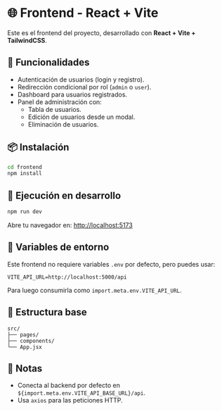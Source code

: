 # 🌐 Frontend - React + Vite

Este es el frontend del proyecto, desarrollado con **React + Vite + TailwindCSS**. 

## 🚀 Funcionalidades

- Autenticación de usuarios (login y registro).
- Redirección condicional por rol (`admin` o `user`).
- Dashboard para usuarios registrados.
- Panel de administración con:
  - Tabla de usuarios.
  - Edición de usuarios desde un modal.
  - Eliminación de usuarios.

## 📦 Instalación

```bash
cd frontend
npm install
```

## 🧪 Ejecución en desarrollo

```bash
npm run dev
```

Abre tu navegador en: [http://localhost:5173](http://localhost:5173)

## 🔐 Variables de entorno

Este frontend no requiere variables `.env` por defecto, pero puedes usar:

```env
VITE_API_URL=http://localhost:5000/api
```

Para luego consumirla como `import.meta.env.VITE_API_URL`.

## 📁 Estructura base

```
src/
├── pages/
├── components/
└── App.jsx
```

## 📝 Notas

- Conecta al backend por defecto en `${import.meta.env.VITE_API_BASE_URL}/api`.
- Usa `axios` para las peticiones HTTP.

